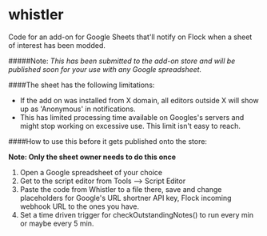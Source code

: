 # whistler
Code for an add-on for Google Sheets that'll notify on Flock when a sheet of interest has been modded.

#####Note:
*This has been submitted to the add-on store and will be published soon for your use with any Google spreadsheet.*

####The sheet has the following limitations:

- If the add on was installed from X domain, all editors outside X will show up as 'Anonymous' in notifications.
- This has limited processing time available on Googles's servers and might stop working on excessive use. This limit isn't easy to reach.

####How to use this before it gets published onto the store:

**Note: Only the sheet owner needs to do this once**

1. Open a Google spreadsheet of your choice
2. Get to the script editor from Tools --> Script Editor
3. Paste the code from Whistler to a file there, save and change placeholders for Google's URL shortner API key, Flock incoming webhook URL to the ones you have.
4. Set a time driven trigger for checkOutstandingNotes() to run every min or maybe every 5 min.
